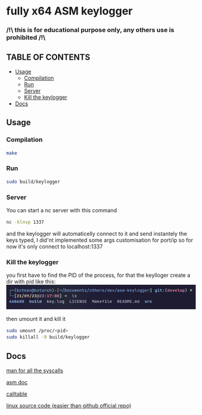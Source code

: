 # fully x64 ASM keylogger

### /!\ this is for educational purpose only, any others use is prohibited /!\

## TABLE OF CONTENTS
* [Usage](#usage)
    * [Compilation](#compilation)
    * [Run](#run)
    * [Server](#server)
    * [Kill the keylogger](#kill-the-keylogger)
* [Docs](#docs)

## Usage

### Compilation
```bash
make
```

### Run
```bash
sudo build/keylogger
```

### Server
You can start a nc server with this command
```bash
nc -klnvp 1337
```
and the keylogger will automaticelly connect to it and send instantely the keys typed, I did'nt implemented some args customisation for port/ip so for now it's only connect to localhost:1337

### Kill the keylogger
you first have to find the PID of the process, for that the keylloger create a dir with pid like this:
![pid screenshot](screenshots/keylogger_pid.png)

then umount it and kill it
```bash
sudo umount /proc/<pid>
sudo killall -9 build/keylogger
```

## Docs
[man for all the syscalls](https://man7.org/linux/man-pages/)

[asm doc](https://www.tutorialspoint.com/assembly_programming)

[calltable](https://x64.syscall.sh/)

[linux source code (easier than github official repo)](https://elixir.bootlin.com/linux/latest/source)
